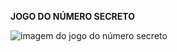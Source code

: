 **JOGO DO NÚMERO SECRETO**

<img src="[https://imgs.search.brave.com/a7lFtYrkpZHXpOF-0vNowklVuA9dejUaTrkbA99w9r4/rs:fit:860:0:0/g:ce/aHR0cHM6Ly9tZWRp/YS5nZXR0eWltYWdl/cy5jb20vaWQvMjAw/MzUxNzQ5LTAwMS9w/dC9mb3RvL29uY2ls/bGEtY2VudHJhbC1v/ci1zb3V0aC1hbWVy/aWNhLmpwZz9zPTYx/Mng2MTImdz0wJms9/MjAmYz1wTmFjcHFJ/dlBTS3NBZk94d09I/N1lUdk8tVy1zdDZs/NHNIT3VqZ25lb1hj/PQ](https://github.com/BybyFog/jogo-do-numero-secreto/blob/main/img/Captura%20de%20tela%202024-03-01%20120716.png?raw=true)https://github.com/BybyFog/jogo-do-numero-secreto/blob/main/img/Captura%20de%20tela%202024-03-01%20120716.png?raw=true" alt="imagem do jogo do número secreto">



